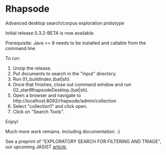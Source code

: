 # Rhapsode
Advanced desktop search/corpus exploration prototype

Initial release 0.3.2-BETA is now available.

Prerequisite:
Java >= 8 needs to be installed and callable from the command line

To run:

1) Unzip the release.
2) Put documents to search in the "input" directory.
2) Run 01_buildIndex.(bat|sh).
3) Once that finishes, close out command window and run 02_startRhapsodeDesktop.(bat|sh).
4) Open a browser and navigate to http://localhost:8092/rhapsode/admin/collection
5) Select "collection1" and click open.
6) Click on "Search Tools".

Enjoy!

Much more work remains. Including documentation.  :)

See a preprint of "EXPLORATORY SEARCH FOR FILTERING AND TRIAGE", our upcoming JASIST
[article](https://www.mitre.org/sites/default/files/publications/pr-16-1413-collaborative-exploratory-search-nformation-filtering-preprint.pdf),
